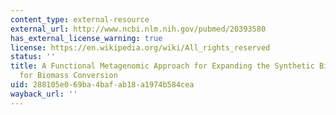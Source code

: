```yaml
---
content_type: external-resource
external_url: http://www.ncbi.nlm.nih.gov/pubmed/20393580
has_external_license_warning: true
license: https://en.wikipedia.org/wiki/All_rights_reserved
status: ''
title: A Functional Metagenomic Approach for Expanding the Synthetic Biology Toolbox
  for Biomass Conversion
uid: 288105e0-69ba-4baf-ab18-a1974b584cea
wayback_url: ''
---
```

